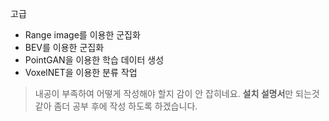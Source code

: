 고급 
- Range image를 이용한 군집화 
- BEV를 이용한 군집화 
- PointGAN을 이용한 학습 데이터 생성 
- VoxelNET을 이용한 분류 작업 



> 내공이 부족하여 어떻게 작성해야 할지 감이 안 잡히네요. **설치 설명서**만 되는것 같아 좀더 공부 후에 작성 하도록 하겠습니다.